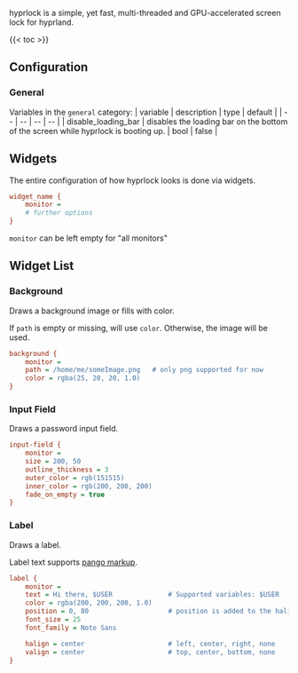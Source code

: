 hyprlock is a simple, yet fast, multi-threaded and GPU-accelerated screen
lock for hyprland.

{{< toc >}}

## Configuration

### General

Variables in the `general` category:
| variable | description | type | default |
| -- | -- | -- | -- |
| disable_loading_bar | disables the loading bar on the bottom of the screen while hyprlock is booting up. | bool | false |

## Widgets

The entire configuration of how hyprlock looks is done via widgets.

```ini
widget_name {
    monitor =
    # further options
}
```

`monitor` can be left empty for "all monitors"

## Widget List

### Background

Draws a background image or fills with color.

If `path` is empty or missing, will use `color`. Otherwise, the image will be used.

```ini
background {
    monitor =
    path = /home/me/someImage.png   # only png supported for now
    color = rgba(25, 20, 20, 1.0)
}
```

### Input Field

Draws a password input field.

```ini
input-field {
    monitor =
    size = 200, 50
    outline_thickness = 3
    outer_color = rgb(151515)
    inner_color = rgb(200, 200, 200)
    fade_on_empty = true
}
```

### Label

Draws a label.

Label text supports [pango markup](https://docs.gtk.org/Pango/pango_markup.html).

```ini
label {
    monitor =
    text = Hi there, $USER              # Supported variables: $USER
    color = rgba(200, 200, 200, 1.0)
    position = 0, 80                    # position is added to the halign and valign props. For absolute, use "none" in either.
    font_size = 25
    font_family = Noto Sans

    halign = center                     # left, center, right, none
    valign = center                     # top, center, bottom, none
}
```